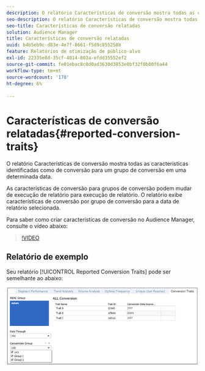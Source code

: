 ```yaml
---
description: O relatório Características de conversão mostra todas as características identificadas como de conversão para um grupo de conversão em uma determinada data. As características de conversão para grupos de conversão podem mudar de execução de relatório para execução de relatório. O relatório exibe características de conversão por grupo de conversão para a data de relatório selecionada.
seo-description: O relatório Características de conversão mostra todas as características identificadas como de conversão para um grupo de conversão em uma determinada data. As características de conversão para grupos de conversão podem mudar de execução de relatório para execução de relatório. O relatório exibe características de conversão por grupo de conversão para a data de relatório selecionada.
seo-title: Características de conversão relatadas
solution: Audience Manager
title: Características de conversão relatadas
uuid: b4b5eb9c-d83e-4e7f-8661-f5d9c855258b
feature: Relatórios de otimização de público-alvo
exl-id: 22335e8d-35cf-4014-803a-efdd35552ef2
source-git-commit: fe01ebac8c0d0ad3630d3853e0bf32f0b00f6a44
workflow-type: tm+mt
source-wordcount: '178'
ht-degree: 6%

---
```


# Características de conversão relatadas{#reported-conversion-traits}

O relatório Características de conversão mostra todas as características identificadas como de conversão para um grupo de conversão em uma determinada data.

As características de conversão para grupos de conversão podem mudar de execução de relatório para execução de relatório. O relatório exibe características de conversão por grupo de conversão para a data de relatório selecionada.

Para saber como criar características de conversão no Audience Manager, consulte o vídeo abaixo:

>[!VIDEO](https://video.tv.adobe.com/v/23431/)

## Relatório de exemplo

Seu relatório [!UICONTROL Reported Conversion Traits] pode ser semelhante ao abaixo:

![](assets/reported-conversion-traits.png)
